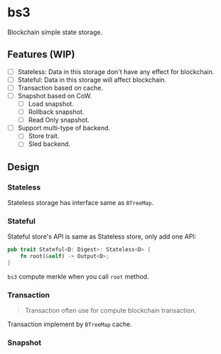 # bs3

Blockchain simple state storage.

## Features (WIP)

- [ ] Stateless: Data in this storage don't have any effect for blockchain.
- [ ] Stateful: Data in this storage will affect blockchain.
- [ ] Transaction based on cache.
- [ ] Snapshot based on CoW.
  - [ ] Load snapshot.
  - [ ] Rollback snapshot.
  - [ ] Read Only snapshot.
- [ ] Support multi-type of backend.
  - [ ] Store trait.
  - [ ] Sled backend.

## Design

### Stateless

Stateless storage has interface same as `BTreeMap`.

### Stateful

Stateful store's API is same as Stateless store, only add one API:

``` rust
pub trait Stateful<D: Digest>: Stateless<D> {
    fn root(&self) -> Output<D>;
}
```

`bs3` compute merkle when you call `root` method.

### Transaction

> Transaction often use for compute blockchain transaction.

Transaction implement by `BTreeMap` cache.

### Snapshot

